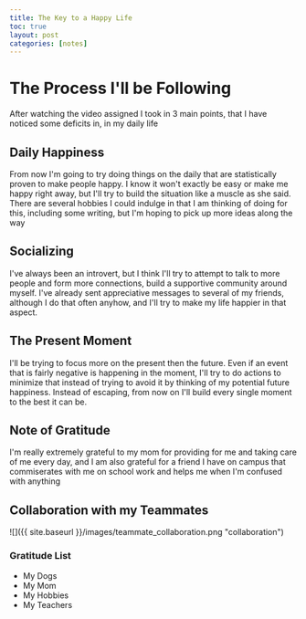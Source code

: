 ```yaml
---
title: The Key to a Happy Life
toc: true
layout: post
categories: [notes]
---
```


# The Process I'll be Following

After watching the video assigned I took in 3 main points, that I have noticed some deficits in, in my daily life


## Daily Happiness

From now I'm going to try doing things on the daily that are statistically proven to make people happy. I know it won't exactly be easy or make me happy right away, but I'll try to build the situation like a muscle as she said. There are several hobbies I could indulge in that I am thinking of doing for this, including some writing, but I'm hoping to pick up more ideas along the way


## Socializing

I've always been an introvert, but I think I'll try to attempt to talk to more people and form more connections, build a supportive community around myself. I've already sent appreciative messages to several of my friends, although I do that often anyhow, and I'll try to make my life happier in that aspect.


## The Present Moment

I'll be trying to focus more on the present then the future. Even if an event that is fairly negative is happening in the moment, I'll try to do actions to minimize that instead of trying to avoid it by thinking of my potential future happiness. Instead of escaping, from now on I'll build every single moment to the best it can be.

## Note of Gratitude

I'm really extremely grateful to my mom for providing for me and taking care of me every day, and I am also grateful for a friend I have on campus that commiserates with me on school work and helps me when I'm confused with anything

## Collaboration with my Teammates
![]({{ site.baseurl }}/images/teammate_collaboration.png "collaboration")

### Gratitude List

- My Dogs
- My Mom
- My Hobbies
- My Teachers

